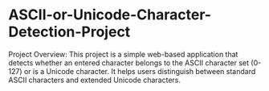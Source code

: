 # ASCII-or-Unicode-Character-Detection-Project
Project Overview: This project is a simple web-based application that detects whether an entered character belongs to the ASCII character set (0-127) or is a Unicode character. It helps users distinguish between standard ASCII characters and extended Unicode characters.
